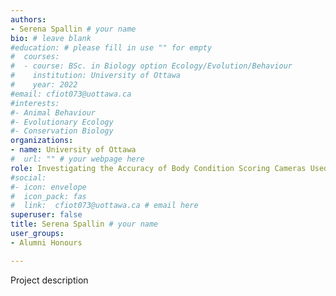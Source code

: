```yaml
---
authors:
- Serena Spallin # your name
bio: # leave blank
#education: # please fill in use "" for empty
#  courses:
#  - course: BSc. in Biology option Ecology/Evolution/Behaviour
#    institution: University of Ottawa
#    year: 2022
#email: cfiot073@uottawa.ca
#interests:
#- Animal Behaviour
#- Evolutionary Ecology
#- Conservation Biology
organizations:
- name: University of Ottawa 
#  url: "" # your webpage here
role: Investigating the Accuracy of Body Condition Scoring Cameras Used in Dairy Farming
#social:
#- icon: envelope
#  icon_pack: fas
#  link:  cfiot073@uottawa.ca # email here
superuser: false
title: Serena Spallin # your name
user_groups:
- Alumni Honours

---
```


Project description
